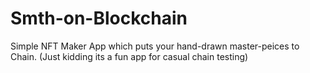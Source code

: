 # Smth-on-Blockchain
Simple NFT Maker App which puts your hand-drawn master-peices to Chain. (Just kidding its a fun app for casual chain testing)
